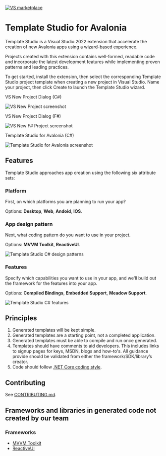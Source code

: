 [![VS marketplace](https://img.shields.io/visual-studio-marketplace/v/AvaloniaTeam.TemplateStudioForAvalonia.svg?label=VS-Marketplace)](https://marketplace.visualstudio.com/items?itemName=AvaloniaTeam.TemplateStudioForAvalonia)
# Template Studio for Avalonia

Template Studio is a Visual Studio 2022 extension that accelerate the creation of new Avalonia apps using a wizard-based experience.

Projects created with this extension contains well-formed, readable code and incorporate the latest development features while implementing proven patterns and leading practices.

To get started, install the extension, then select the corresponding Template Studio project template when creating a new project in Visual Studio. Name your project, then click Create to launch the Template Studio wizard.

<figcaption>VS New Project Dialog (C#)</figcaption>

![VS New Project screenshot](https://github.com/AvaloniaUI/TemplateStudio/assets/53405089/6c5cf387-3df6-4821-9668-e544f40535a7)

<figcaption>VS New Project Dialog (F#)</figcaption>

![VS New F# Project screenshot](https://github.com/AvaloniaUI/TemplateStudio/assets/53405089/42ac695f-a78d-4ea8-a6ec-12522677dc76)



<figcaption>Template Studio for Avalonia (C#)</figcaption>

![Template Studio for Avalonia screenshot](https://github.com/AvaloniaUI/TemplateStudio/assets/53405089/1137f280-e418-4054-95b6-06bb84fbb136)

## Features

Template Studio approaches app creation using the following six attribute sets:

### **Platform**

First, on which platforms you are planning to run your app?

Options: **Desktop**, **Web**, **Andoid**, **IOS**.

### **App design pattern**

Next, what coding pattern do you want to use in your project.

Options: **MVVM Toolkit**, **ReactiveUI**.

![Template Studio C# design patterns](https://github.com/AvaloniaUI/TemplateStudio/assets/53405089/f1284435-b989-42d5-a476-a8719b2dc83d)

### **Features**

Specify which capabilities you want to use in your app, and we'll build out the framework for the features into your app.

Options: **Compiled Bindings**, **Embedded Support**, **Meadow Support**.

![Template Studio C# features](https://github.com/AvaloniaUI/TemplateStudio/assets/53405089/b8e01ce4-5fef-4794-bd2e-6c042126c0ad)

## Principles

1. Generated templates will be kept simple.
2. Generated templates are a starting point, not a completed application.
3. Generated templates must be able to compile and run once generated.
4. Templates should have comments to aid developers. This includes links to signup pages for keys, MSDN, blogs and how-to's.  All guidance provide should be validated from either the framework/SDK/library’s creator.
5. Code should follow [.NET Core coding style](https://github.com/dotnet/runtime/blob/main/docs/coding-guidelines/coding-style.md).

## Contributing

See [CONTRIBUTING.md](CONTRIBUTING.md).

## Frameworks and libraries in generated code not created by our team

### Frameworks
- [MVVM Toolkit](https://aka.ms/mvvmtoolkit)
- [ReactiveUI](https://github.com/reactiveui/ReactiveUI)
